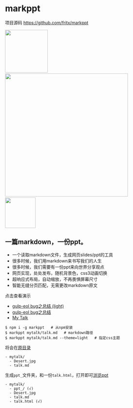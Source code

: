 # markppt

项目源码 <https://github.com/fritx/markppt>

<img width="140" src="https://raw.githubusercontent.com/fritx/markppt/dev/screenshots/2015-04-11%2002.09.47.png">
&nbsp;&nbsp;<img width="403" src="https://raw.githubusercontent.com/fritx/markppt/dev/screenshots/2015-04-10%2023.17.37.png">
&nbsp;&nbsp;<img width="100" src="https://raw.githubusercontent.com/fritx/markppt/dev/artwork/icon_450x450.png">

## 一篇markdown，一份ppt。

- 一个读取markdown文件，生成网页slides/ppt的工具
- 很多时候，我们用markdown来书写我们的人生
- 很多时候，我们需要有一份ppt来向世界分享观点
- 网页实现，处处发布，随机背景色，css3动画切换
- 超响应式布局，自动缩放，不再畏惧屏幕尺寸
- 智能无缝分页匹配，无需更改markdown原文

点击查看演示

- [gulp-eol bug之总结 (light)](http://fritx.github.io/markppt/gulpeol-light/gulp-eol-bug.html)
- [gulp-eol bug之总结](http://fritx.github.io/markppt/gulpeol/gulp-eol-bug.html)
- [My Talk](http://fritx.github.io/markppt/mytalk/talk.html)

```
$ npm i -g markppt   # 从npm安装
$ markppt mytalk/talk.md   # markdown路径
$ markppt mytalk/talk.md --theme=light   # 指定css主题
```

将会在[原目录](https://github.com/fritx/markppt/tree/master/examples/mytalk/)

```
- mytalk/
  - Desert.jpg
  - talk.md
```

生成`ppt_`文件夹，和一份`talk.html`，打开即可[浏览ppt](http://fritx.github.io/markppt/mytalk/talk.html)

```
- mytalk/
  - ppt_/ (√)
  - Desert.jpg
  - talk.md
  - talk.html (√)
```
